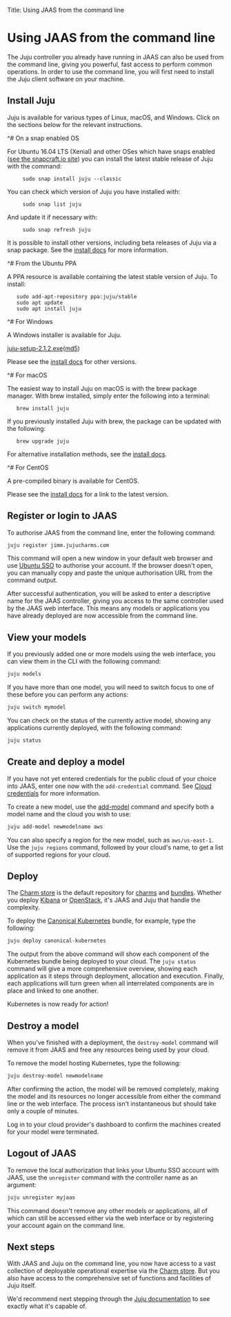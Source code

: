Title: Using JAAS from the command line

# Using JAAS from the command line

The Juju controller you already have running in JAAS can also be used
from the command line, giving you powerful, fast access to
perform common operations. In order to use the command line, you will
first need to install the Juju client software on your machine.

## Install Juju

Juju is available for various types of Linux, macOS, and Windows.
Click on the sections below for the relevant instructions.


<style>
details  {
    padding-bottom: 6px;
}
</style>

^# On a snap enabled OS

   For Ubuntu 16.04 LTS (Xenial) and other OSes which have snaps enabled
   ([see the snapcraft.io site][snapcraft]) you can install the latest
   stable release of Juju with the command:

         sudo snap install juju --classic

   You can check which version of Juju you have installed with:

         sudo snap list juju

   And update it if necessary with:

         sudo snap refresh juju

   It is possible to install other versions, including beta releases of
   Juju via a snap package. See the [install docs][install] for more information.


^# From the Ubuntu PPA

   A PPA resource is available containing the latest stable version of
   Juju. To install:

       sudo add-apt-repository ppa:juju/stable
       sudo apt update
       sudo apt install juju

^# For Windows

   A Windows installer is available for Juju.

   [juju-setup-2.1.2.exe](https://launchpad.net/juju/2.1/2.1.2/+download/juju-setup-2.1.2.exe)([md5](https://launchpad.net/juju/2.1/2.1.2/+download/juju-setup-2.1.2.exe/+md5))

   Please see the [install docs][install] for other
   versions.

^# For macOS

   The easiest way to install Juju on macOS is with the brew package
   manager. With brew installed, simply enter the following into a
   terminal:

       brew install juju

   If you previously installed Juju with brew, the package can be
   updated with the following:

       brew upgrade juju

   For alternative installation methods, see the [install docs][install].

^# For CentOS

   A pre-compiled binary is available for CentOS.

   Please see the [install docs][install] for a link to the latest
   version.



## Register or login to JAAS

To authorise JAAS from the command line, enter the following command:

```bash
juju register jimm.jujucharms.com
```

This command will open a new window in your default web browser and use
[Ubuntu SSO][ubuntusso] to authorise your account. If the browser doesn't open,
you can manually copy and paste the unique authorisation URL from the command
output.

After successful authentication, you will be asked to enter a descriptive name
for the JAAS controller, giving you access to the same controller used by the
JAAS web interface. This means any models or applications you have already
deployed are now accessible from the command line.

## View your models

If you previously added one or more models using the web interface, you can
view them in the CLI with the following command:

```bash
juju models
```

If you have more than one model, you will need to switch focus to one of these
before you can perform any actions:

```bash
juju switch mymodel
```

You can check on the status of the currently active model, showing any
applications currently deployed, with the following command:

```bash
juju status
```
## Create and deploy a model

If you have not yet entered credentials for the public cloud of your choice
into JAAS, enter one now with the `add-credential` command. See
[Cloud credentials][credentials] for more information.

To create a new model, use the [add-model][addmodel] command and specify both a
model name and the cloud you wish to use:

```bash
juju add-model newmodelname aws
```

You can also specify a region for the new model, such as `aws/us-east-1`. Use
the `juju regions` command, followed by your cloud's name, to get a list of
supported regions for your cloud.

## Deploy

The [Charm store][charmstore] is the default repository for [charms][charms]
and [bundles][bundles]. Whether you deploy [Kibana][kibana] or
[OpenStack][openstack], it's JAAS and Juju that handle the complexity.

To deploy the [Canonical Kubernetes][kubernetes] bundle, for example, type the
following:

```bash
juju deploy canonical-kubernetes
```

The output from the above command will show each component of the Kubernetes
bundle being deployed to your cloud. The `juju status` command will give a more
comprehensive overview, showing each application as it steps through
deployment, allocation and execution. Finally, each applications will turn
green when all interrelated components are in place and linked to one another.

Kubernetes is now ready for action!

## Destroy a model

When you've finished with a deployment, the `destroy-model` command will remove it from
JAAS and free any resources being used by your cloud.

To remove the model hosting Kubernetes, type the following:

```bash
juju destroy-model newmodelname
```

After confirming the action, the model will be removed completely, making the
model and its resources no longer accessible from either the command line or
the web interface. The process isn't instantaneous but should take only a
couple of minutes.

Log in to your cloud provider's dashboard to confirm the machines created for
your model were terminated.

## Logout of JAAS

To remove the local authorization that links your Ubuntu SSO account with JAAS,
use the `unregister` command with the controller name as an argument:

```bash
juju unregister myjaas
```

This command doesn't remove any other models or applications, all of which can still
be accessed either via the web interface or by registering your account again
on the command line.

## Next steps

With JAAS and Juju on the command line, you now have access to a vast
collection of deployable operational expertise via the
[Charm store][charmstore]. But you also have access to the comprehensive set of
functions and facilities of Juju itself.

We'd recommend next stepping through the [Juju documentation][jujudocs] to see
exactly what it's capable of.


[addmodel]: ./models-adding.html
[bundles]: ./charms-bundles.html
[charms]: ./charms.html
[charmstore]: https://jujucharms.com
[credentials]: ./credentials.html
[install]: ./reference-install.html
[jujudocs]: ./clouds.html
[kibana]: https://jujucharms.com/kibana
[kubernetes]: https://jujucharms.com/canonical-kubernetes/bundle/21
[models]: ./models.html
[openstack]: https://jujucharms.com/q/openstack/?type=bundle
[snapcraft]: https://snapcraft.io/docs/core/install
[ubuntusso]: https://login.ubuntu.com/
